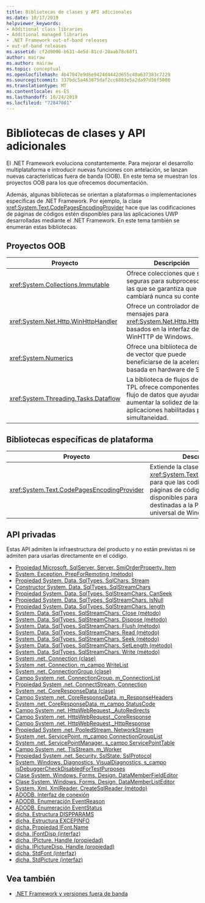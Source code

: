 ```yaml
---
title: Bibliotecas de clases y API adicionales
ms.date: 10/17/2019
helpviewer_keywords:
- Additional class libraries
- Additional managed libraries
- .NET Framework out-of-band releases
- out-of-band releases
ms.assetid: cf2d9006-b631-4e5d-81cd-20aab78c60f1
author: mairaw
ms.author: mairaw
ms.topic: conceptual
ms.openlocfilehash: 4b47847e9d6e9424d4442d655c40a637383c7229
ms.sourcegitcommit: 337bdc5a463875daf2cc6883e5a2da97d56f5000
ms.translationtype: MT
ms.contentlocale: es-ES
ms.lasthandoff: 10/24/2019
ms.locfileid: "72847081"
---
```

# <a name="additional-class-libraries-and-apis"></a>Bibliotecas de clases y API adicionales

El .NET Framework evoluciona constantemente. Para mejorar el desarrollo multiplataforma e introducir nuevas funciones con antelación, se lanzan nuevas características fuera de banda (OOB). En este tema se muestran los proyectos OOB para los que ofrecemos documentación.  
  
Además, algunas bibliotecas se orientan a plataformas o implementaciones específicas de .NET Framework. Por ejemplo, la clase <xref:System.Text.CodePagesEncodingProvider> hace que las codificaciones de páginas de códigos estén disponibles para las aplicaciones UWP desarrolladas mediante el .NET Framework. En este tema también se enumeran estas bibliotecas.  
  
## <a name="oob-projects"></a>Proyectos OOB
  
| Proyecto | Descripción |  
| ------- | ----------- |  
| <xref:System.Collections.Immutable> | Ofrece colecciones que son seguras para subprocesos en las que se garantiza que no cambiará nunca su contenido. |
| <xref:System.Net.Http.WinHttpHandler> | Ofrece un controlador de mensajes para <xref:System.Net.Http.HttpClient> basados en la interfaz de WinHTTP de Windows. |
| <xref:System.Numerics> | Ofrece una biblioteca de tipos de vector que puede beneficiarse de la aceleración basada en hardware de SIMD.| 
| <xref:System.Threading.Tasks.Dataflow> | La biblioteca de flujos de datos TPL ofrece componentes de flujo de datos que ayudan a aumentar la solidez de las aplicaciones habilitadas para simultaneidad. |  

## <a name="platform-specific-libraries"></a>Bibliotecas específicas de plataforma
  
| Proyecto | Descripción |  
| ------- | ----------- |  
| <xref:System.Text.CodePagesEncodingProvider> | Extiende la clase <xref:System.Text.EncodingProvider> para que las codificaciones de páginas de códigos estén disponibles para las aplicaciones destinadas a la Plataforma universal de Windows. |  
  
## <a name="private-apis"></a>API privadas  

Estas API admiten la infraestructura del producto y no están previstas ni se admiten para usarlas directamente en el código.  
  
* [Propiedad Microsoft. SqlServer. Server. SmiOrderProperty. Item](microsoft.sqlserver.server.smiorderproperty.item.md)
* [System. Exception. PrepForRemoting (método)](system.exception.prepforremoting.md)
* [Propiedad System. Data. SqlTypes. SqlChars. Stream](system.data.sqltypes.sqlchars.stream.md)
* [Constructor System. Data. SqlTypes. SqlStreamChars](system.data.sqltypes.sqlstreamchars.-ctor.md)
* [Propiedad System. Data. SqlTypes. SqlStreamChars. CanSeek](system.data.sqltypes.sqlstreamchars.canseek.md)
* [Propiedad System. Data. SqlTypes. SqlStreamChars. IsNull](system.data.sqltypes.sqlstreamchars.isnull.md)
* [Propiedad System. Data. SqlTypes. SqlStreamChars. length](system.data.sqltypes.sqlstreamchars.length.md)
* [System. Data. SqlTypes. SqlStreamChars. Close (método)](system.data.sqltypes.sqlstreamchars.close.md)
* [System. Data. SqlTypes. SqlStreamChars. Dispose (método)](system.data.sqltypes.sqlstreamchars.dispose.md)
* [System. Data. SqlTypes. SqlStreamChars. Flush (método)](system.data.sqltypes.sqlstreamchars.flush.md)
* [System. Data. SqlTypes. SqlStreamChars. Read (método)](system.data.sqltypes.sqlstreamchars.read.md)
* [System. Data. SqlTypes. SqlStreamChars. Seek (método)](system.data.sqltypes.sqlstreamchars.seek.md)
* [System. Data. SqlTypes. SqlStreamChars. SetLength (método)](system.data.sqltypes.sqlstreamchars.setlength.md)
* [System. Data. SqlTypes. SqlStreamChars. Write (método)](system.data.sqltypes.sqlstreamchars.write.md)
* [System .net. Connection (clase)](connection.md)
* [System .net. Connection. m\_campo WriteList](m_writelist.md)
* [System .net. ConnectionGroup (clase)](connectiongroup.md)
* [Campo System .net. ConnectionGroup. m\_ConnectionList](m_connectionlist.md)
* [Propiedad System .net. ConnectStream. Connection](system.net.connectstream.connection.md)
* [System .net. CoreResponseData (clase)](coreresponsedata.md)
* [Campo System .net. CoreResponseData. m\_ResponseHeaders](coreresponsedata_m_responseheaders.md)
* [System .net. CoreResponseData. m\_campo StatusCode](coreresponsedata_m_statuscode.md)
* [Campo System .net. HttpWebRequest.\_AutoRedirects](_autoredirects.md)
* [Campo System .net. HttpWebRequest.\_CoreResponse](httpwebrequest__coreresponse.md)
* [Campo System .net. HttpWebRequest.\_HttpResponse](_httpresponse.md)
* [Propiedad System .net. PooledStream. NetworkStream](system.net.pooledstream.networkstream.md)
* [System .net. ServicePoint. m\_campo ConnectionGroupList](m_connectiongrouplist.md)
* [System .net. ServicePointManager. s\_campo ServicePointTable](s_servicepointtable.md)
* [Campo System .net. TlsStream. m_Worker](system.net.tlsstream.m_worker.md)
* [Propiedad System .net. Security. SslState. SslProtocol](system.net.security.sslstate.sslprotocol.md)
* [System. Windows. Diagnostics. VisualDiagnostics. s\_campo isDebuggerCheckDisabledForTestPurposes](s-isdebuggercheckdisabledfortestpurposes-field.md)
* [Clase System. Windows. Forms. Design. DataMemberFieldEditor](datamemberfieldeditor-class.md)
* [Clase System. Windows. Forms. Design. DataMemberListEditor](datamemberlisteditor-class.md)
* [System. Xml. XmlReader. CreateSqlReader (método)](system.xml.xmlreader.createsqlreader.md)
* [ADODB. Interfaz de conexión](adodb.connection.md)
* [ADODB. Enumeración EventReason](adodb.eventreasonenum.md)
* [ADODB. Enumeración EventStatus](adodb.eventstatusenum.md)
* [dicha. Estructura DISPPARAMS](stdole.dispparams.md)
* [dicha. Estructura EXCEPINFO](stdole.excepinfo.md)
* [dicha. Propiedad IFont.Name](stdole.ifont.name.md)
* [dicha. IFontDisp (interfaz)](stdole.ifontdisp.md)
* [dicha. IPicture. Handle (propiedad)](stdole.ipicture.handle.md)
* [dicha. IPictureDisp. Handle (propiedad)](stdole.ipicturedisp.handle.md)
* [dicha. StdFont (interfaz)](stdole.stdfont.md)
* [dicha. StdPicture (interfaz)](stdole.stdpicture.md)
  
## <a name="see-also"></a>Vea también

* [.NET Framework y versiones fuera de banda](../get-started/the-net-framework-and-out-of-band-releases.md)
